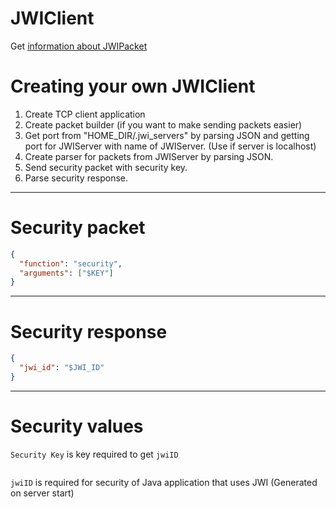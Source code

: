 # JWIClient
Get [information about JWIPacket](https://github.com/theFFPS/jwi/blob/main/docs/JWIPacket.md)

Creating your own JWIClient
==================
1. Create TCP client application
2. Create packet builder (if you want to make sending packets easier)
3. Get port from "HOME_DIR/.jwi_servers" by parsing JSON and getting port for JWIServer with name of JWIServer. (Use if  server is localhost)
4. Create parser for packets from JWIServer by parsing JSON.
5. Send security packet with security key. 
6. Parse security response.
------
Security packet
==================
```json
{
  "function": "security",
  "arguments": ["$KEY"]
}
```
------
Security response
==================
```json
{
  "jwi_id": "$JWI_ID"
}
```
------
Security values
==================
`Security Key` is key required to get `jwiID`
```sh
```
`jwiID` is required for security of Java application that uses JWI (Generated on server start)